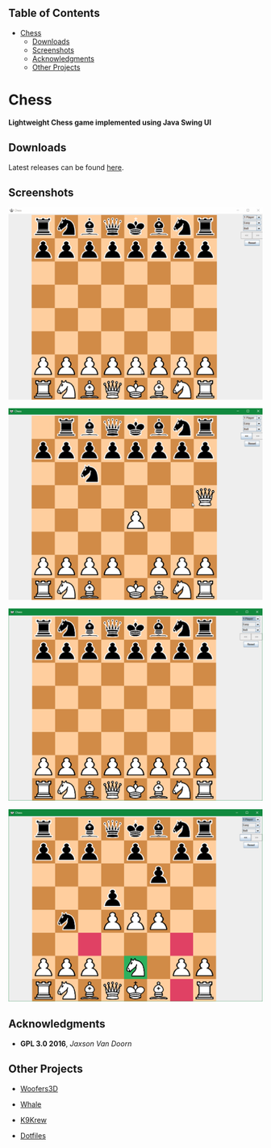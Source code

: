 <div id="table-of-contents">
<h2>Table of Contents</h2>
<div id="text-table-of-contents">
<ul>
<li><a href="#sec-1">Chess</a>
<ul>
<li><a href="#sec-1-1">Downloads</a></li>
<li><a href="#sec-1-2">Screenshots</a></li>
<li><a href="#sec-1-3">Acknowledgments</a></li>
<li><a href="#sec-1-4">Other Projects</a></li>
</ul>
</li>
</ul>
</div>
</div>


# Chess<a id="sec-1" name="sec-1"></a>

**Lightweight Chess game implemented using Java Swing UI**

## Downloads<a id="sec-1-1" name="sec-1-1"></a>

Latest releases can be found [here](https://github.com/woofers/chess/releases).

## Screenshots<a id="sec-1-2" name="sec-1-2"></a>

![img](./screenshots/move.gif "Movement")

![img](./screenshots/undo.gif "Undo")

![img](./screenshots/default.png "Default Board")

![img](./screenshots/knight.png "Knight")

## Acknowledgments<a id="sec-1-3" name="sec-1-3"></a>

-   **GPL 3.0 2016**, *Jaxson Van Doorn*

## Other Projects<a id="sec-1-4" name="sec-1-4"></a>

-   [Woofers3D](https://github.com/woofers/woofers3d)

-   [Whale](https://github.com/woofers/whale)

-   [K9Krew](https://github.com/woofers/k9-krew)

-   [Dotfiles](https://github.com/woofers/dotfiles)
